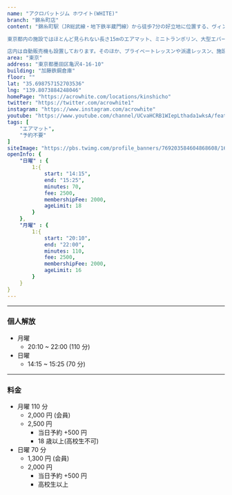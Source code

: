 ```yaml
---
name: "アクロバットジム ホワイト(WHITE)"
branch: "錦糸町店"
content: "錦糸町駅（JR総武線・地下鉄半蔵門線）から徒歩7分の好立地に位置する、ヴィンテージ倉庫をリノベーションしたアクロバットジム。広さ205平米・天井高8m以上と、その規模は都心で最大級となっています。

東京都内の施設ではほとんど見られない長さ15mのエアマット、ミニトランポリン、大型エバーマットなど、施設面も都内随一。ロングチアマットも備えているため、チアタンブリングの練習にも最適です。また、幼児や小学生向けのクラスからパルクール＆トリッキングまで、バク転以外のクラスも豊富に実施しています。

店内は自動販売機も設置しております。そのほか、プライベートレッスンや派遣レッスン、施設レンタルも行っておりますので、お気軽にお問い合わせください。"
area: "東京"
address: "東京都墨田区亀沢4-16-10"
building: "加藤鉄鋼倉庫"
floor: ""
lat: "35.698757152703536"
lng: "139.8073884248046"
homePage: "https://acrowhite.com/locations/kinshicho"
twitter: "https://twitter.com/acrowhite1"
instagram: "https://www.instagram.com/acrowhite"
youtube: "https://www.youtube.com/channel/UCvaHCRB1WIepLthada1wksA/featured"
tags: [
    "エアマット",
    "予約不要"
]
siteImage: "https://pbs.twimg.com/profile_banners/769203584604868608/1611144617"
openInfo: {
    "日曜" : {
        1:{
            start: "14:15",
            end: "15:25",
            minutes: 70,
            fee: 2500,
            membershipFee: 2000,
            ageLimit: 18
        }
    },
    "月曜" : {
        1:{
            start: "20:10",
            end: "22:00",
            minutes: 110,
            fee: 2500,
            membershipFee: 2000,
            ageLimit: 16
        }
    }
}
---
```


---

### 個人解放

- 月曜
  - 20:10 ~ 22:00 (110 分)
- 日曜
  - 14:15 ~ 15:25 (70 分)

---

### 料金

- 月曜 110 分
  - 2,000 円 (会員)
  - 2,500 円
    - 当日予約 +500 円
    - 18 歳以上(高校生不可)
- 日曜 70 分
  - 1,300 円 (会員)
  - 2,000 円
    - 当日予約 +500 円
    - 高校生以上
